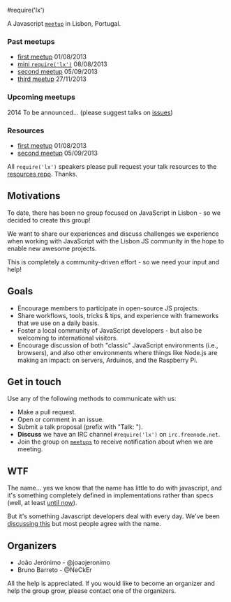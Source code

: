 #require('lx')

A Javascript [`meetup`](http://www.meetup.com/require-lx/) in Lisbon, Portugal.

### Past meetups
* [first meetup](http://www.meetup.com/require-lx/events/129985122/) 01/08/2013
* [mini `require('lx')`](http://www.meetup.com/php-lx/events/123331262/) 08/08/2013
* [second meetup](http://www.meetup.com/require-lx/events/132698882/) 05/09/2013
* [third meetup](http://www.meetup.com/require-lx/events/152610542/) 27/11/2013

### Upcoming meetups

2014 To be announced... (please suggest talks on [issues](https://github.com/require-lx/group/issues?labels=talk&page=1&state=open))

### Resources
* [first meetup](https://github.com/require-lx/resources/tree/master/meetup%20%231) 01/08/2013
* [second meetup](https://github.com/require-lx/resources/tree/master/meetup%20%232) 05/09/2013

All `require('lx')` speakers please pull request your talk resources to the [resources repo](https://github.com/require-lx/resources). Thanks.

## Motivations

To date, there has been no group focused on JavaScript in Lisbon - so we decided to create this group!  

We want to share our experiences and discuss challenges we experience when working with JavaScript with the Lisbon JS community in the hope to enable new awesome projects. 

This is completely a community-driven effort - so we need your input and help!  

## Goals 
* Encourage members to participate in open-source JS projects.
* Share workflows, tools, tricks & tips, and experience with frameworks that we use on a daily basis. 
* Foster a local community of JavaScript developers - but also be welcoming to international visitors.  
* Encourage discussion of both "classic" JavaScript environments (i.e., browsers), and also other environments where things like Node.js are making an impact: on servers, Arduinos, and the Raspberry Pi. 

## Get in touch
Use any of the following methods to communicate with us: 

* Make a pull request.
* Open or comment in an issue.
* Submit a talk proposal (prefix with "Talk: ").
* **Discuss** we have an IRC channel `#require('lx')` on `irc.freenode.net`.
* Join the group on [`meetups`](http://www.meetup.com/require-lx/) to receive notification about when we are meeting.


## WTF

The name… yes we know that the name has little to do with javascript, and it's something completely defined in
implementations rather than specs (well, at least [until now](http://wiki.ecmascript.org/doku.php?id=harmony:modules)).

But it's something Javascript developers deal with every day.
We've been [discussing this](https://github.com/JavascriptLisboa/group/issues/1) but most people agree with the name.


## Organizers

 * João Jerónimo  - @joaojeronimo
 * Bruno Barreto  - @NeCkEr

All the help is appreciated. If you would like to become an organizer and help the group grow,
please contact one of the organizers.
